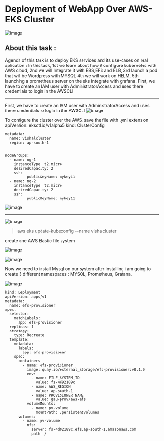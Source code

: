 
# Deployment of WebApp Over AWS-EKS Cluster
![image](https://user-images.githubusercontent.com/49730521/87509576-77c14800-c68f-11ea-8136-e62ff77fc7d8.png)
## About this task :
Agenda of this task is to deploy EKS services and its use-cases on real aplication : In this task, 1st  we learn about how it configure kubernetes with AWS cloud, 2nd  we will Integrate it with EBS,EFS and ELB, 3rd launch a pod that will be Wordpress with MYSQL 4th we will work on HELM, 5th launching a prometheus server on the eks integrate  with grafana.
First, we have to create an IAM user with AdministratorAccess and uses there credentials to login in the AWSCLI 
___________________________________________________________________________________________________________
First, we have to create an IAM user with AdministratorAccess and uses there credentials to login in the AWSCLI 
![image](https://user-images.githubusercontent.com/49730521/87509774-e43c4700-c68f-11ea-8496-e1c6cecb8cc9.png)

To configure the cluster over the AWS, save the file with .yml extension
apiVersion: eksctl.io/v1alpha5
kind: ClusterConfig

```
metadata:
  name: vishalcluster
  region: ap-south-1


nodeGroups:
  - name: ng-1
    instanceType: t2.micro
    desiredCapacity: 2
    ssh:
          publicKeyName: mykey11	
  - name: ng-2
    instanceType: t2.micro
    desiredCapacity: 2
    ssh:
          publicKeyName: mykey11

```

![image](https://user-images.githubusercontent.com/49730521/87511232-983ed180-c692-11ea-9179-3e1709789b53.png)

_________________________________________________________________________________________________________________
![image](https://user-images.githubusercontent.com/49730521/87511402-dfc55d80-c692-11ea-9949-f3a1cd5d672e.png)

> aws eks update-kubeconfig  --name vishalcluster

create one AWS Elastic file system

![image](https://user-images.githubusercontent.com/49730521/87512776-3d5aa980-c695-11ea-909d-459b0f812742.png)

![image](https://user-images.githubusercontent.com/49730521/87512896-6f6c0b80-c695-11ea-81ef-815a57f8c917.png)

Now we need to install Mysql on our system after installing i am going to create 3 different namespaces : MYSQL, Prometheus, Grafana. 

![image](https://user-images.githubusercontent.com/49730521/87513874-02597580-c697-11ea-83f7-2628408001ec.png)

```
kind: Deployment
apiVersion: apps/v1
metadata:
  name: efs-provisioner
spec:
  selector:
    matchLabels:
      app: efs-provisioner
  replicas: 1
  strategy:
    type: Recreate
  template:
    metadata:
      labels:
        app: efs-provisioner
    spec:
      containers:
        - name: efs-provisioner
          image: quay.io/external_storage/efs-provisioner:v0.1.0
          env:
            - name: FILE_SYSTEM_ID
              value: fs-4d92189c
            - name: AWS_REGION
              value: ap-south-1
            - name: PROVISIONER_NAME
              value: gau-prov/aws-efs
          volumeMounts:
            - name: pv-volume
              mountPath: /persistentvolumes
      volumes:
        - name: pv-volume
          nfs:
            server: fs-4d92189c.efs.ap-south-1.amazonaws.com
            path: /

```
